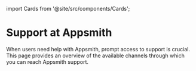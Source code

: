 import Cards from '@site/src/components/Cards';

# Support at Appsmith

When users need help with Appsmith, prompt access to support is crucial. This page provides an overview of the available channels through which you can reach Appsmith support.

<Cards />

